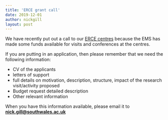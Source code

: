 ```yaml
---
title: 'ERCE grant call'
date: 2019-12-01
author: nickgill
layout: post
---
```


We have recently put out a call to our <a href="erce.php">ERCE centres</a> because the EMS has made some funds available for visits and conferences at the centres.

If you are putting in an application, then please remember that we need the following information:
- CV of the applicants
- letters of support
- full details on motivation, description, structure, impact of the research visit/activity proposed
- Budget request detailed description
- Other relevant information

When you have this information available, please email it to **nick.gill@southwales.ac.uk**
